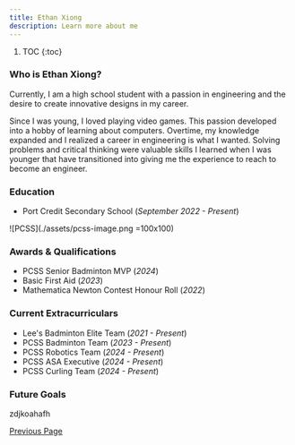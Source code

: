 ```yaml
---
title: Ethan Xiong
description: Learn more about me
---
```


1. TOC
{:toc}

### Who is Ethan Xiong?

Currently, I am a high school student with a passion in engineering and the desire to create innovative designs in my career. 

Since I was young, I loved playing video games. This passion developed into a hobby of learning about computers. Overtime, my knowledge expanded and I realized a career in engineering is what I wanted. Solving problems and critical thinking were valuable skills I learned when I was younger that have transitioned into giving me the experience to reach to become an engineer.

### Education
- Port Credit Secondary School (_September 2022 - Present_)

![PCSS](./assets/pcss-image.png =100x100)

### Awards & Qualifications
- PCSS Senior Badminton MVP (_2024_)
- Basic First Aid (_2023_)
- Mathematica Newton Contest Honour Roll (_2022_)

### Current Extracurriculars
- Lee's Badminton Elite Team (_2021 - Present_)
- PCSS Badminton Team (_2023 - Present_)
- PCSS Robotics Team (_2024 - Present_)
- PCSS ASA Executive (_2024 - Present_)
- PCSS Curling Team (_2024 - Present_)

### Future Goals

zdjkoahafh

[Previous Page](./)